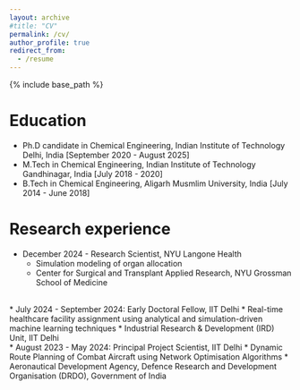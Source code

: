 ```yaml
---
layout: archive
#title: "CV"
permalink: /cv/
author_profile: true
redirect_from:
  - /resume
---
```


{% include base_path %}

Education
======
* Ph.D candidate in Chemical Engineering, Indian Institute of Technology Delhi, India [September 2020 - August 2025]
* M.Tech in Chemical Engineering, Indian Institute of Technology Gandhinagar, India [July 2018 - 2020]
* B.Tech in Chemical Engineering, Aligarh Musmlim University, India [July 2014 - June 2018]


Research experience
======
* December 2024 - Research Scientist, NYU Langone Health
  * Simulation modeling of organ allocation
  * Center for Surgical and Transplant Applied Research, NYU Grossman School of Medicine
<br>
* July 2024 - September 2024: Early Doctoral Fellow, IIT Delhi
  * Real-time healthcare facility assignment using analytical and simulation-driven machine learning techniques
  * Industrial Research & Development (IRD) Unit, IIT Delhi
<br>
* August 2023 - May 2024: Principal Project Scientist, IIT Delhi
  * Dynamic Route Planning of Combat Aircraft using Network Optimisation Algorithms
  * Aeronautical Development Agency, Defence Research and Development Organisation (DRDO), Government of India

  
